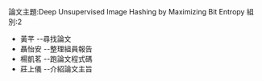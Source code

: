 論文主題:Deep Unsupervised Image Hashing by Maximizing Bit Entropy
組別:2
* 黃芊
--尋找論文
* 聶怡安
--整理組員報告
* 楊凱茗
--跑論文程式碼
* 莊上儀
--介紹論文主旨
